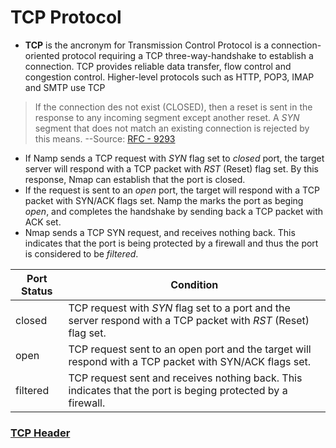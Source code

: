 # TCP Protocol

 - **TCP** is the ancronym for Transmission Control Protocol is a connection-oriented protocol requiring a TCP three-way-handshake to establish a connection. TCP provides reliable data transfer, flow control and congestion control. Higher-level protocols such as HTTP, POP3, IMAP and SMTP use TCP

> If the connection des not exist (CLOSED), then a reset is sent in the response to any incoming segment except another reset. A *SYN* segment that does not match an existing connection is rejected by this means.
> --Source: [RFC - 9293](https://datatracker.ietf.org/doc/html/rfc9293)

 - If Namp sends a TCP request with *SYN* flag set to *closed* port, the target server will respond with a TCP packet with *RST* (Reset) flag set. By this response, Nmap can establish that the port is closed.
 - If the request is sent to an *open* port, the target will respond with a TCP packet with SYN/ACK flags set. Namp the marks the port as beging *open*, and completes the handshake by sending back a TCP packet with ACK set.
 - Nmap sends a TCP SYN request, and receives nothing back. This indicates that the port is being protected by a firewall and thus the port is considered to be *filtered*.

|Port Status|Condition|
|---|---|
|closed|TCP request with *SYN* flag set to a port and the server respond with a TCP packet with *RST* (Reset) flag set.|
|open|TCP request sent to an open port and the target will respond with a TCP packet with SYN/ACK flags set.|
|filtered|TCP request sent and receives nothing back. This indicates that the port is beging protected by a firewall.|


### [TCP Header](rfc9293.txt)
